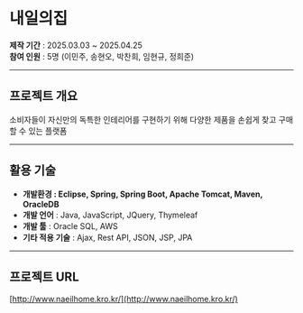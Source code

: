 # 내일의집

**제작 기간** : 2025.03.03 ~ 2025.04.25  
**참여 인원** : 5명 (이민주, 송현오, 박찬희, 임현규, 정희준)

---

## 프로젝트 개요

소비자들이 자신만의 독특한 인테리어를 구현하기 위해 다양한 제품을 손쉽게 찾고 구매할 수 있는 플랫폼

---

## 활용 기술
- **개발환경 : Eclipse, Spring, Spring Boot, Apache Tomcat, Maven, OracleDB**
- **개발 언어** : Java, JavaScript, JQuery, Thymeleaf
- **개발 툴** : Oracle SQL, AWS
- **기타 적용 기술** : Ajax, Rest API, JSON, JSP, JPA

---

## 프로젝트 URL
[http://www.naeilhome.kro.kr/](http://www.naeilhome.kro.kr/)
